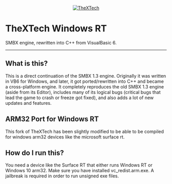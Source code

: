 <p align="center">
<a href="https://github.com/Wohlstand/TheXTech/releases"><img src="https://raw.githubusercontent.com/Wohlstand/TheXTech/master/resources/icon/thextech_512.png" alt="TheXTech"></a>
</p>

# TheXTech Windows RT

SMBX engine, rewritten into C++ from VisualBasic 6.

-----------


## What is this?
This is a direct continuation of the SMBX 1.3 engine. Originally it was written in VB6 for Windows, and later, it got ported/rewritten into C++ and became a cross-platform engine. It completely reproduces the old SMBX 1.3 engine (aside from its Editor), includes many of its logical bugs (critical bugs that lead the game to crash or freeze got fixed), and also adds a lot of new updates and features.


## ARM32 Port for Windows RT
This fork of TheXTech has been slightly modified to be able to be compiled for windows arm32 devices like the microsoft surface rt.


## How do I run this?
You need a device like the Surface RT that either runs Windows RT or Windows 10 arm32.
Make sure you have installed vc_redist.arm.exe.
A jailbreak is required in order to run unsigned exe files.
